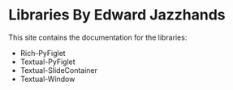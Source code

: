 # Libraries By Edward Jazzhands

This site contains the documentation for the libraries:

- Rich-PyFiglet
- Textual-PyFiglet
- Textual-SlideContainer
- Textual-Window
